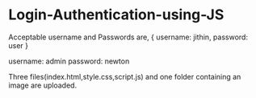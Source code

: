 # Login-Authentication-using-JS
Acceptable username and Passwords are,
 {
   username: jithin,
   password: user
 }
 
 username: admin
 password: newton
 
 Three files(index.html,style.css,script.js) and one folder containing an image are uploaded.
